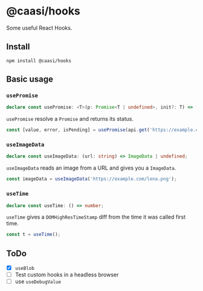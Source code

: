 # @caasi/hooks

Some useful React Hooks.

## Install

```
npm install @caasi/hooks
```

## Basic usage

### `usePromise`

```typescript
declare const usePromise: <T>(p: Promise<T | undefined>, init?: T) => [T | undefined, Error, boolean];
```

`usePromise` resolve a `Promise` and returns its status.

```javascript
const [value, error, isPending] = usePromise(api.get('https://example.com'));
```

### `useImageData`

```typescript
declare const useImageData: (url: string) => ImageData | undefined;
```

 `useImageData` reads an image from a URL and gives you a `ImageData`.

 ```javascript
 const imageData = useImageData('https://example.com/lena.png');
 ```

### `useTime`

```typescript
declare const useTime: () => number;
```

`useTime` gives a `DOMHighResTimeStamp` diff from the time it was called first time.

```javascript
const t = useTime();
```

## ToDo

* [x] `useBlob`
* [ ] Test custom hooks in a headless browser
* [ ] use `useDebugValue`
